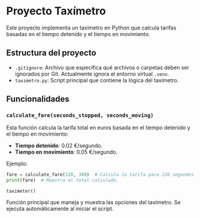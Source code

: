 # Proyecto Taxímetro

Este proyecto implementa un taxímetro en Python que calcula tarifas basadas en el tiempo detenido y el tiempo en movimiento.

## Estructura del proyecto

- `.gitignore`: Archivo que especifica qué archivos o carpetas deben ser ignorados por Git. Actualmente ignora el entorno virtual `.venv`.
- `taximetro.py`: Script principal que contiene la lógica del taxímetro.

## Funcionalidades

### `calculate_fare(seconds_stopped, seconds_moving)`
Esta función calcula la tarifa total en euros basada en el tiempo detenido y el tiempo en movimiento:
- **Tiempo detenido**: 0.02 €/segundo.
- **Tiempo en movimiento**: 0.05 €/segundo.

Ejemplo:
```py
fare = calculate_fare(120, 300)  # Calcula la tarifa para 120 segundos detenido y 300 segundos en movimiento.
print(fare)  # Muestra el total calculado.
```

`taximeter()`

Función principal que maneja y muestra las opciones del taxímetro. Se ejecuta automáticamente al iniciar el script.

